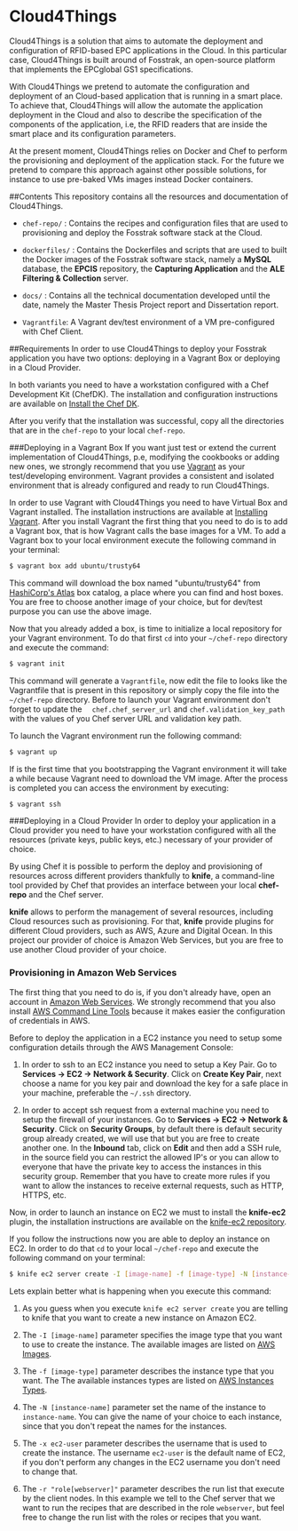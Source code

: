 Cloud4Things
============

Cloud4Things is a solution that aims to automate the deployment and configuration of RFID-based EPC applications in the Cloud.
In this particular case, Cloud4Things is built around of Fosstrak, an open-source platform that implements the EPCglobal GS1 specifications.

With Cloud4Things we pretend to automate the configuration and deployment of an Cloud-based application that is running in a smart place. To achieve that, Cloud4Things will allow the automate the application deployment in the Cloud and also to describe the specification of the components of the application, i.e, the RFID readers that are inside the smart place and its configuration parameters.

At the present moment, Cloud4Things relies on Docker and Chef to perform the provisioning and deployment of the application stack. For the future we pretend to compare this approach against other possible solutions, for instance to use pre-baked VMs images instead Docker containers.

##Contents
This repository contains all the resources and documentation of Cloud4Things.

- ``chef-repo/`` : Contains the recipes and configuration files that are used to provisioning and deploy the Fosstrak software stack at the Cloud.

- ``dockerfiles/`` : Contains the Dockerfiles and scripts that are used to built the  Docker images of the Fosstrak software stack, namely a **MySQL** database, the **EPCIS** repository, the **Capturing Application** and the **ALE Filtering & Collection** server.

- ``docs/`` : Contains all the technical documentation developed until the date, namely the Master Thesis Project report and Dissertation report.

- ``Vagrantfile``: A Vagrant dev/test environment of a VM pre-configured with Chef Client.

##Requirements
In order to use Cloud4Things to deploy your Fosstrak application you have two options: deploying in a Vagrant Box or deploying in a Cloud Provider.

In both variants you need to have a workstation configured with a Chef Development Kit (ChefDK). The installation and configuration instructions are available on [Install the Chef DK](https://docs.chef.io/install_dk.html).

After you verify that the installation was successful, copy all the directories that are in the ``chef-repo`` to your local ``chef-repo``.

###Deploying in a Vagrant Box
If you want just test or extend the current implementation of Cloud4Things, p.e, modifying the cookbooks or adding new ones, we strongly recommend that you use [Vagrant](http://vagrantup.com) as your test/developing environment. Vagrant provides a consistent and isolated environment that is already configured and ready to run Cloud4Things.

In order to use Vagrant with Cloud4Things you need to have Virtual Box and Vagrant installed. The installation instructions are available at [Installing Vagrant](https://www.vagrantup.com/downloads.html). After you install Vagrant the first thing that you need to do is to add a Vagrant box, that is how Vagrant calls the base images for a VM. To add a Vagrant box to your local environment execute the following command in your terminal:

```sh
$ vagrant box add ubuntu/trusty64
```
This command will download the box named "ubuntu/trusty64" from [HashiCorp's Atlas](https://atlas.hashicorp.com/boxes/search) box catalog, a place where you can find and host boxes. You are free to choose another image of your choice, but for dev/test purpose you can use the above image.

Now that you already added a box, is time to initialize a local repository for your Vagrant environment. To do that first ``cd`` into your ``~/chef-repo`` directory and execute the command:

```sh
$ vagrant init
```

This command will generate a ``Vagrantfile``, now edit the file to looks like the Vagrantfile that is present in this repository or simply copy the file into the ``~/chef-repo`` directory. Before to launch your Vagrant environment don't forget to update the ``  chef.chef_server_url`` and ``chef.validation_key_path`` with the values of you Chef server URL and validation key path.

To launch the Vagrant environment run the following command:

```sh
$ vagrant up
```

If is the first time that you bootstrapping the Vagrant environment it will take a while because Vagrant need to download the VM image. After the process is completed you can access the environment by executing:

```sh
$ vagrant ssh
```
###Deploying in a Cloud Provider
In order to deploy your application in a Cloud provider you need to have your workstation configured with all the resources (private keys, public keys, etc.) necessary of your provider of choice.

By using Chef it is possible to perform the deploy and provisioning of resources across different providers thankfully to **knife**, a command-line tool provided by Chef that provides an interface between your local **chef-repo** and the Chef server.

**knife** allows to perform the management of several resources, including Cloud resources such as provisioning. For that, **knife** provide plugins for different Cloud providers, such as AWS, Azure and Digital Ocean. In this project our provider of choice is Amazon Web Services, but you are free to use another Cloud provider of your choice.

### Provisioning in Amazon Web Services
The first thing that you need to do is, if you don't already have, open an account in [Amazon Web Services](http://aws.amazon.com/). We strongly recommend that you also install [AWS Command Line Tools](http://aws.amazon.com/cli/) because it makes easier the configuration of credentials in AWS.  

Before to deploy the application in a EC2 instance you need to setup some configuration details through the AWS Management Console:

1. In order to ssh to an EC2 instance you need to setup a Key Pair. Go to **Services -> EC2 -> Network & Security**. Click on **Create Key Pair**, next choose a name for you key pair and download the key for a safe place in your machine, preferable the ``~/.ssh`` directory.

2. In order to accept ssh request from a external machine you need to setup the firewall of your instances. Go to **Services -> EC2 -> Network & Security**. Click on **Security Groups**, by default there is default security group already created, we will use that but you are free to create another one. In the **Inbound** tab, click on **Edit** and then add a SSH rule, in the source field you can restrict the allowed IP's or you can allow to everyone that have the private key to access the instances in this security group. Remember that you have to create more rules if you want to allow the instances to receive external requests, such as HTTP, HTTPS, etc.  

Now, in order to launch an instance on EC2 we must to install the **knife-ec2** plugin, the installation instructions are available on the [knife-ec2 repository](https://github.com/chef/knife-ec2).

If you follow the instructions now you are able to deploy an instance on EC2. In order to do that `cd` to your local `~/chef-repo` and execute the following command on your terminal:

```sh
$ knife ec2 server create -I [image-name] -f [image-type] -N [instance-name] -x ec2-user -r "role[webserver]" -i '/path/to/your/aws/ssh/key/id'
```

Lets explain better what is happening when you execute this command:

1. As you guess when you execute ``knife ec2 server create`` you are telling to knife that you want to create a new instance on Amazon EC2.

2. The ``-I [image-name]`` parameter specifies the image type that you want to use to create the instance. The available images are listed on [AWS Images]().

3. The ``-f [image-type]`` parameter describes the instance type that you want. The The available instances types are listed on [AWS Instances Types]().

4. The ``-N [instance-name]`` parameter set the name of the instance to ``instance-name``. You can give the name of your choice to each instance, since that you don't repeat the names for the instances.

5. The ``-x ec2-user`` parameter describes the username that is used to create the instance. The username ``ec2-user`` is the default name of EC2, if you don't perform any changes in the EC2 username you don't need to change that.

6. The ``-r "role[webserver]"`` parameter describes the run list that execute by the client nodes. In this example we tell to the Chef server that we want to run the recipes that are described in the role ``webserver``, but feel free to change the run list with the roles or recipes that you want.

